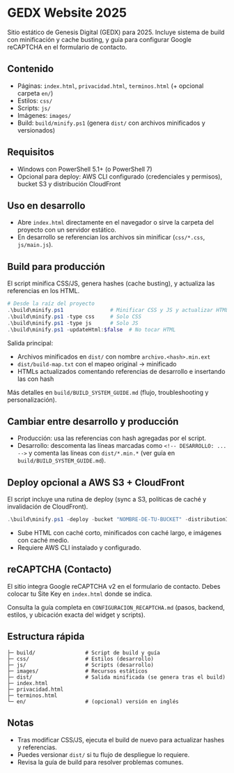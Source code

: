 # GEDX Website 2025

Sitio estático de Genesis Digital (GEDX) para 2025. Incluye sistema de build con minificación y cache busting, y guía para configurar Google reCAPTCHA en el formulario de contacto.

## Contenido
- Páginas: `index.html`, `privacidad.html`, `terminos.html` (+ opcional carpeta `en/`)
- Estilos: `css/`
- Scripts: `js/`
- Imágenes: `images/`
- Build: `build/minify.ps1` (genera `dist/` con archivos minificados y versionados)

## Requisitos
- Windows con PowerShell 5.1+ (o PowerShell 7)
- Opcional para deploy: AWS CLI configurado (credenciales y permisos), bucket S3 y distribución CloudFront

## Uso en desarrollo
- Abre `index.html` directamente en el navegador o sirve la carpeta del proyecto con un servidor estático.
- En desarrollo se referencian los archivos sin minificar (`css/*.css`, `js/main.js`).

## Build para producción
El script minifica CSS/JS, genera hashes (cache busting), y actualiza las referencias en los HTML.

```powershell
# Desde la raíz del proyecto
.\build\minify.ps1               # Minificar CSS y JS y actualizar HTML
.\build\minify.ps1 -type css     # Solo CSS
.\build\minify.ps1 -type js      # Solo JS
.\build\minify.ps1 -updateHtml:$false  # No tocar HTML
```

Salida principal:
- Archivos minificados en `dist/` con nombre `archivo.<hash>.min.ext`
- `dist/build-map.txt` con el mapeo original → minificado
- HTMLs actualizados comentando referencias de desarrollo e insertando las con hash

Más detalles en `build/BUILD_SYSTEM_GUIDE.md` (flujo, troubleshooting y personalización).

## Cambiar entre desarrollo y producción
- Producción: usa las referencias con hash agregadas por el script.
- Desarrollo: descomenta las líneas marcadas como `<!-- DESARROLLO: ... -->` y comenta las líneas con `dist/*.min.*` (ver guía en `build/BUILD_SYSTEM_GUIDE.md`).

## Deploy opcional a AWS S3 + CloudFront
El script incluye una rutina de deploy (sync a S3, políticas de caché y invalidación de CloudFront).

```powershell
.\build\minify.ps1 -deploy -bucket "NOMBRE-DE-TU-BUCKET" -distributionId "ID_DISTRIBUCION"
```

- Sube HTML con caché corto, minificados con caché largo, e imágenes con caché medio.
- Requiere AWS CLI instalado y configurado.

## reCAPTCHA (Contacto)
El sitio integra Google reCAPTCHA v2 en el formulario de contacto. Debes colocar tu Site Key en `index.html` donde se indica.

Consulta la guía completa en `CONFIGURACION_RECAPTCHA.md` (pasos, backend, estilos, y ubicación exacta del widget y scripts).

## Estructura rápida
```
├─ build/                # Script de build y guía
├─ css/                  # Estilos (desarrollo)
├─ js/                   # Scripts (desarrollo)
├─ images/               # Recursos estáticos
├─ dist/                 # Salida minificada (se genera tras el build)
├─ index.html
├─ privacidad.html
├─ terminos.html
└─ en/                   # (opcional) versión en inglés
```

## Notas
- Tras modificar CSS/JS, ejecuta el build de nuevo para actualizar hashes y referencias.
- Puedes versionar `dist/` si tu flujo de despliegue lo requiere.
- Revisa la guía de build para resolver problemas comunes.

